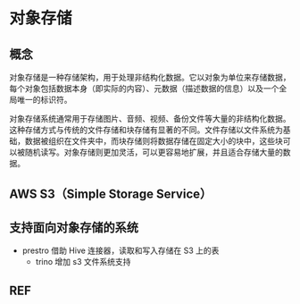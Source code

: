 
# 对象存储

## 概念

对象存储是一种存储架构，用于处理非结构化数据。它以对象为单位来存储数据，每个对象包括数据本身（即实际的内容）、元数据（描述数据的信息）以及一个全局唯一的标识符。

对象存储系统通常用于存储图片、音频、视频、备份文件等大量的非结构化数据。
这种存储方式与传统的文件存储和块存储有显著的不同。文件存储以文件系统为基础，数据被组织在文件夹中，而块存储则将数据存储在固定大小的块中，这些块可以被随机读写。对象存储则更加灵活，可以更容易地扩展，并且适合存储大量的数据。



## AWS S3（Simple Storage Service）



## 支持面向对象存储的系统

- prestro 借助 Hive 连接器，读取和写入存储在 S3 上的表
    - trino 增加 s3 文件系统支持



## REF


